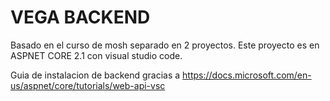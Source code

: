# VEGA BACKEND

Basado en el curso de mosh separado en 2 proyectos. 
Este proyecto es en ASPNET CORE 2.1 con visual studio code.

Guia de instalacion de backend gracias a https://docs.microsoft.com/en-us/aspnet/core/tutorials/web-api-vsc


